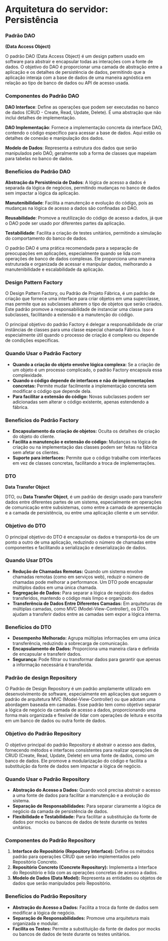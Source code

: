 # **Arquitetura do servidor: Persistência**

### **Padrão DAO**

**(Data Access Object)**

O padrão DAO (Data Access Object) é um design pattern usado em software para abstrair e encapsular todas as interações com a fonte de dados. O objetivo do DAO é proporcionar uma camada de abstração entre a aplicação e os detalhes de persistência de dados, permitindo que a aplicação interaja com a base de dados de uma maneira agnóstica em relação ao tipo de banco de dados ou API de acesso usada. 

### Componentes do Padrão DAO

 **DAO Interface**: Define as operações que podem ser executadas no banco de dados (CRUD - Create, Read, Update, Delete). É uma abstração que não inclui detalhes de implementação.

 **DAO Implementação**: Fornece a implementação concreta da interface DAO, contendo o código específico para acessar a base de dados. Aqui estão os detalhes de conexão e manipulação dos dados.

 **Modelo de Dados**: Representa a estrutura dos dados que serão manipulados pelo DAO, geralmente sob a forma de classes que mapeiam para tabelas no banco de dados.

### Benefícios do Padrão DAO

 **Abstração da Persistência de Dados**: A lógica de acesso a dados é separada da lógica de negócios, permitindo mudanças no banco de dados sem impactar a lógica da aplicação.

 **Manutenibilidade**: Facilita a manutenção e evolução do código, pois as mudanças na lógica de acesso a dados são confinadas ao DAO.

 **Reusabilidade**: Promove a reutilização do código de acesso a dados, já que o DAO pode ser usado por diferentes partes da aplicação.

 **Testabilidade**: Facilita a criação de testes unitários, permitindo a simulação do comportamento do banco de dados.

O padrão DAO é uma prática recomendada para a separação de preocupações em aplicações, especialmente quando se lida com operações de banco de dados complexas. Ele proporciona uma maneira estruturada e organizada de acessar e manipular dados, melhorando a manutenibilidade e escalabilidade da aplicação.

### **Design Pattern Factory**

O Design Pattern Factory, ou Padrão de Projeto Fábrica, é um padrão de criação que fornece uma interface para criar objetos em uma superclasse, mas permite que as subclasses alterem o tipo de objetos que serão criados. Este padrão promove a responsabilidade de instanciar uma classe para subclasses, facilitando a extensão e a manutenção do código.

O principal objetivo do padrão Factory é delegar a responsabilidade de criar instâncias de classes para uma classe especial chamada Fábrica. Isso é especialmente útil quando o processo de criação é complexo ou depende de condições específicas.

### Quando Usar o Padrão Factory

- **Quando a criação do objeto envolve lógica complexa:** Se a criação de um objeto é um processo complicado, o padrão Factory encapsula essa complexidade.
- **Quando o código depende de interfaces e não de implementações concretas:** Permite mudar facilmente a implementação concreta sem modificar o código que depende dela.
- **Para facilitar a extensão do código:** Novas subclasses podem ser adicionadas sem alterar o código existente, apenas estendendo a fábrica.

### Benefícios do Padrão Factory

- **Encapsulamento da criação de objetos:** Oculta os detalhes de criação do objeto do cliente.
- **Facilita a manutenção e extensão do código:** Mudanças na lógica de criação ou na implementação das classes podem ser feitas na fábrica sem afetar os clientes.
- **Suporte para interfaces:** Permite que o código trabalhe com interfaces em vez de classes concretas, facilitando a troca de implementações.

### **DTO**

**Data Transfer Object**

DTO, ou **Data Transfer Object**, é um padrão de design usado para transferir dados entre diferentes partes de um sistema, especialmente em operações de comunicação entre subsistemas, como entre a camada de apresentação e a camada de persistência, ou entre uma aplicação cliente e um servidor.

### Objetivo do DTO

O principal objetivo do DTO é encapsular os dados e transportá-los de um ponto a outro de uma aplicação, reduzindo o número de chamadas entre componentes e facilitando a serialização e deserialização de dados.

### Quando Usar DTOs

- **Redução de Chamadas Remotas:** Quando um sistema envolve chamadas remotas (como em serviços web), reduzir o número de chamadas pode melhorar a performance. Um DTO pode encapsular múltiplos dados em uma única chamada.
- **Segregação de Dados:** Para separar a lógica de negócio dos dados transferidos, mantendo o código mais limpo e organizado.
- **Transferência de Dados Entre Diferentes Camadas:** Em arquiteturas de múltiplas camadas, como MVC (Model-View-Controller), os DTOs ajudam a transferir dados entre as camadas sem expor a lógica interna.

### Benefícios do DTO

- **Desempenho Melhorado:** Agrupa múltiplas informações em uma única transferência, reduzindo a sobrecarga de comunicação.
- **Encapsulamento de Dados:** Proporciona uma maneira clara e definida de encapsular e transferir dados.
- **Segurança:** Pode filtrar ou transformar dados para garantir que apenas a informação necessária é transferida.

### **Padrão de** **design** **Repository**

O Padrão de Design Repository é um padrão amplamente utilizado em desenvolvimento de software, especialmente em aplicações que seguem o padrão de arquitetura MVC (Model-View-Controller) ou que adotam uma abordagem baseada em camadas. Esse padrão tem como objetivo separar a lógica de negócio da camada de acesso a dados, proporcionando uma forma mais organizada e flexível de lidar com operações de leitura e escrita em um banco de dados ou outra fonte de dados.

### Objetivo do Padrão Repository

O objetivo principal do padrão Repository é abstrair o acesso aos dados, fornecendo métodos e interfaces consistentes para realizar operações de CRUD (Create, Read, Update, Delete) em uma fonte de dados, como um banco de dados. Ele promove a modularização do código e facilita a substituição da fonte de dados sem impactar a lógica de negócio.

### Quando Usar o Padrão Repository

- **Abstração do Acesso a Dados:** Quando você precisa abstrair o acesso a uma fonte de dados para facilitar a manutenção e a evolução do sistema.
- **Separação de Responsabilidades:** Para separar claramente a lógica de negócio da camada de persistência de dados.
- **Flexibilidade e Testabilidade:** Para facilitar a substituição da fonte de dados por mocks ou bancos de dados de teste durante os testes unitários.

### Componentes do Padrão Repository

1. **Interface do Repositório (Repository Interface):** Define os métodos padrão para operações CRUD que serão implementados pelo Repositório Concreto.
2. **Repositório Concreto (Concrete Repository):** Implementa a Interface do Repositório e lida com as operações concretas de acesso a dados.
3. **Modelo de Dados (Data Model):** Representa as entidades ou objetos de dados que serão manipulados pelo Repositório.

### Benefícios do Padrão Repository

- **Abstração do Acesso a Dados:** Facilita a troca da fonte de dados sem modificar a lógica de negócio.
- **Separação de Responsabilidades:** Promove uma arquitetura mais organizada e modular.
- **Facilita os Testes:** Permite a substituição da fonte de dados por mocks ou bancos de dados de teste durante os testes unitários.